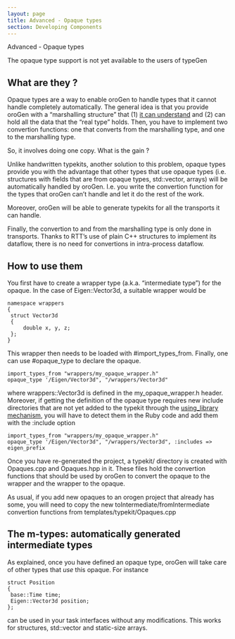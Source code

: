 ```yaml
---
layout: page
title: Advanced - Opaque types
section: Developing Components
---
```

<div class="content2">
<div class="content2-pagetitle">Advanced - Opaque types</div>
<div class="content2-container line-box">
<div class="content2-container-1col">



<p class="warning">The opaque type support is not yet available to the users of typeGen</p>

<h2 id="what-are-they-">What are they ?</h2>
<p>Opaque types are a way to enable oroGen to handle types that it cannot handle
completely automatically. The general idea is that you provide oroGen with a
&ldquo;marshalling structure&rdquo; that (1) <a href="type_definitions.html">it can understand</a> and
(2) can hold all the data that the &ldquo;real type&rdquo; holds. Then, you have to
implement two convertion functions: one that converts from the marshalling type,
and one to the marshalling type.</p>

<p>So, it involves doing one copy. What is the gain ?</p>

<p>Unlike handwritten typekits, another solution to this problem, opaque types
provide you with the advantage that other types that use opaque types (i.e.
structures with fields that are from opaque types, std::vector, arrays) will be
automatically handled by oroGen. I.e. you write the convertion function for the
types that oroGen can&rsquo;t handle and let it do the rest of the work.</p>

<p>Moreover, oroGen will be able to generate typekits for all the transports it can
handle.</p>

<p>Finally, the convertion to and from the marshalling type is only done in
transports. Thanks to RTT&rsquo;s use of plain C++ structures to implement its
dataflow, there is no need for convertions in intra-process dataflow.</p>

<h2 id="how-to-use-them">How to use them</h2>

<p>You first have to create a wrapper type (a.k.a. &ldquo;intermediate type&rdquo;) for the
opaque. In the case of Eigen::Vector3d, a suitable wrapper would be</p>

<pre><code class="language-cpp">namespace wrappers
{
 struct Vector3d
 {
     double x, y, z;
 };
}
</code></pre>

<p>This wrapper then needs to be loaded with #import_types_from. Finally, one can
use #opaque_type to declare the opaque.</p>

<pre><code class="language-ruby">import_types_from "wrappers/my_opaque_wrapper.h"
opaque_type '/Eigen/Vector3d", "/wrappers/Vector3d"
</code></pre>

<p>where wrappers::Vector3d is defined in the my_opaque_wrapper.h header. Moreover,
if getting the definition of the opaque type requires new include directories
that are not yet added to the typekit through the <a href="cross_project.html#using_library">using_library
mechanism</a>, you will have to detect them in
the Ruby code and add them with the :include option</p>

<pre><code class="language-ruby">import_types_from "wrappers/my_opaque_wrapper.h"
opaque_type '/Eigen/Vector3d", "/wrappers/Vector3d", :includes =&gt; eigen_prefix
</code></pre>

<p>Once you have re-generated the project, a typekit/ directory is created with
Opaques.cpp and Opaques.hpp in it. These files hold the convertion functions
that should be used by oroGen to convert the opaque to the wrapper and the
wrapper to the opaque.</p>

<p class="warning">As usual, if you add new opaques to an orogen project that already has some, you
will need to copy the new toIntermediate/fromIntermediate convertion functions
from templates/typekit/Opaques.cpp</p>

<h2 id="the-m-types-automatically-generated-intermediate-types">The m-types: automatically generated intermediate types</h2>
<p>As explained, once you have defined an opaque type, oroGen will take care of
other types that <em>use</em> this opaque. For instance</p>

<pre><code class="language-cpp">struct Position
{
 base::Time time;
 Eigen::Vector3d position;
};
</code></pre>

<p>can be used in your task interfaces without any modifications. This works for
structures, std::vector and static-size arrays.</p>



</div>
</div>
</div>
